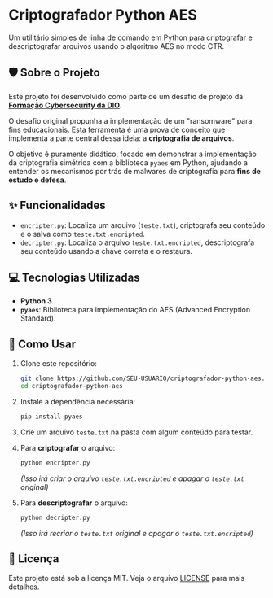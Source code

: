 
# Criptografador Python AES

Um utilitário simples de linha de comando em Python para criptografar e descriptografar arquivos usando o algoritmo AES no modo CTR.

## 🛡️ Sobre o Projeto

Este projeto foi desenvolvido como parte de um desafio de projeto da **[Formação Cybersecurity da DIO](https://web.dio.me/track/formacao-cybersecurity)**.

O desafio original propunha a implementação de um "ransomware" para fins educacionais. Esta ferramenta é uma prova de conceito que implementa a parte central dessa ideia: a **criptografia de arquivos**.

O objetivo é puramente didático, focado em demonstrar a implementação da criptografia simétrica com a biblioteca `pyaes` em Python, ajudando a entender os mecanismos por trás de malwares de criptografia para **fins de estudo e defesa**.

## ✨ Funcionalidades

  * `encripter.py`: Localiza um arquivo (`teste.txt`), criptografa seu conteúdo e o salva como `teste.txt.encripted`.
  * `decripter.py`: Localiza o arquivo `teste.txt.encripted`, descriptografa seu conteúdo usando a chave correta e o restaura.

## 💻 Tecnologias Utilizadas

  * **Python 3**
  * **`pyaes`**: Biblioteca para implementação do AES (Advanced Encryption Standard).

## 🚀 Como Usar

1.  Clone este repositório:

    ```bash
    git clone https://github.com/SEU-USUARIO/criptografador-python-aes.git
    cd criptografador-python-aes
    ```

2.  Instale a dependência necessária:

    ```bash
    pip install pyaes
    ```

3.  Crie um arquivo `teste.txt` na pasta com algum conteúdo para testar.

4.  Para **criptografar** o arquivo:

    ```bash
    python encripter.py
    ```

    *(Isso irá criar o arquivo `teste.txt.encripted` e apagar o `teste.txt` original)*

5.  Para **descriptografar** o arquivo:

    ```bash
    python decripter.py
    ```

    *(Isso irá recriar o `teste.txt` original e apagar o `teste.txt.encripted`)*

## 📄 Licença

Este projeto está sob a licença MIT. Veja o arquivo [LICENSE](https://www.google.com/search?q=LICENSE) para mais detalhes.
